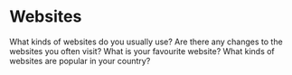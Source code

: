 # Websites  


What kinds of websites do you usually use? Are there any changes to the websites you often visit? What is your favourite website? What kinds of websites are popular in your country?